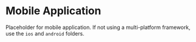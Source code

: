 # Mobile Application

Placeholder for mobile application. If not using a multi-platform framework, use the `ios` and `android` folders.
